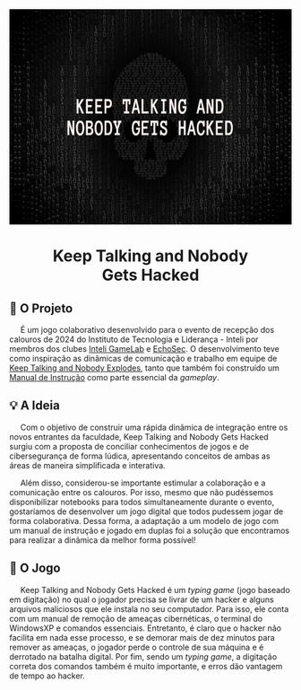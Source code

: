 <img alt="Logo" src="./Assets/logo.png" align="center" style="width: 100vw; height: 40vw">

<div align="center">

# Keep Talking and Nobody <br> Gets Hacked

</div>

## 📄 O Projeto

&nbsp;&nbsp;&nbsp;&nbsp;&nbsp;É um jogo colaborativo desenvolvido para o evento de recepção dos calouros de 2024 do Instituto de Tecnologia e Liderança - Inteli por membros dos clubes [Inteli GameLab](https://www.instagram.com/inteligamelab/) e [EchoSec](https://www.instagram.com/echo.sec/). O desenvolvimento teve como inspiração as dinâmicas de comunicação e trabalho em equipe de [Keep Talking and Nobody Explodes](https://keeptalkinggame.com), tanto que também foi construído um [Manual de Instrução](./InstructionManual/Manual%20de%20Instruções%20-%20Onboarding%202024.pdf) como parte essencial da *gameplay*.

## 💡 A Ideia

&nbsp;&nbsp;&nbsp;&nbsp;&nbsp;Com o objetivo de construir uma rápida dinâmica de integração entre os novos entrantes da faculdade, Keep Talking and Nobody Gets Hacked surgiu com a proposta de conciliar conhecimentos de jogos e de cibersegurança de forma lúdica, apresentando conceitos de ambas as áreas de maneira simplificada e interativa.

&nbsp;&nbsp;&nbsp;&nbsp;&nbsp;Além disso, considerou-se importante estimular a colaboração e a comunicação entre os calouros. Por isso, mesmo que não pudéssemos disponibilizar notebooks para todos simultaneamente durante o evento, gostaríamos de desenvolver um jogo digital que todos pudessem jogar de forma colaborativa. Dessa forma, a adaptação a um modelo de jogo com um manual de instrução e jogado em duplas foi a solução que encontramos para realizar a dinâmica da melhor forma possível! 

## 👾 O Jogo

&nbsp;&nbsp;&nbsp;&nbsp;&nbsp;Keep Talking and Nobody Gets Hacked é um *typing game* (jogo baseado em digitação) no qual o jogador precisa se livrar de um hacker e alguns arquivos maliciosos que ele instala no seu computador. Para isso, ele conta com um manual de remoção de ameaças cibernéticas, o terminal do WindowsXP e comandos essenciais. Entretanto, é claro que o hacker não facilita em nada esse processo, e se demorar mais de dez minutos para remover as ameaças, o jogador perde o controle de sua máquina e é derrotado na batalha digital. Por fim, sendo um *typing game*, a digitação correta dos comandos também é muito importante, e erros dão vantagem de tempo ao hacker.